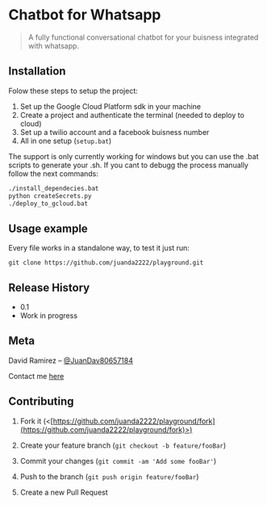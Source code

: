 # Chatbot for Whatsapp

> A fully functional conversational chatbot for your buisness integrated with whatsapp.  

## Installation

Folow these steps to setup the project:
  
1. Set up the Google Cloud Platform sdk in your machine
2. Create a project and authenticate the terminal (needed to deploy to cloud)
3. Set up a twilio account and a facebook buisness number
3. All in one setup (`setup.bat`)

The support is only currently working for windows but you can use the .bat scripts to generate your .sh.
If you cant to debugg the process manually follow the next commands:

```sh
./install_dependecies.bat
python createSecrets.py
./deploy_to_gcloud.bat
```
  
## Usage example

Every file works in a standalone way, to test it just run:
```
git clone https://github.com/juanda2222/playground.git
```

 

  

## Release History

  

* 0.1
* Work in progress

  

## Meta

  

David Ramirez – [@JuanDav80657184]([https://twitter.com/JuanDav80657184](https://twitter.com/JuanDav80657184))

Contact me [here]([https://david.alfagenos.com/contact](https://david.alfagenos.com/contact)) 

  

## Contributing

  

1. Fork it (<[https://github.com/juanda2222/playground/fork](https://github.com/juanda2222/playground/fork)>)

2. Create your feature branch (`git checkout -b feature/fooBar`)

3. Commit your changes (`git commit -am 'Add some fooBar'`)

4. Push to the branch (`git push origin feature/fooBar`)

5. Create a new Pull Request